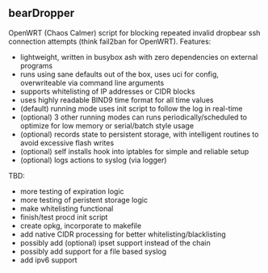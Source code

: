 ## bearDropper 

OpenWRT (Chaos Calmer) script for blocking repeated invalid dropbear ssh connection attempts (think fail2ban for OpenWRT).  Features:
 - lightweight, written in busybox ash with zero dependencies on external programs
 - runs using sane defaults out of the box, uses uci for config, overwriteable via command line arguments
 - supports whitelisting of IP addresses or CIDR blocks
 - uses highly readable BIND9 time format for all time values
 - (default) running mode uses init script to follow the log in real-time
 - (optional) 3 other running modes can runs periodically/scheduled to optimize for low memory or serial/batch style usage
 - (optional) records state to persistent storage, with intelligent routines to avoid excessive flash writes
 - (optional) self installs hook into iptables for simple and reliable setup
 - (optional) logs actions to syslog (via logger)

TBD:
 - more testing of expiration logic
 - more testing of peristent storage logic
 - make whitelisting functional
 - finish/test procd init script
 - create opkg, incorporate to makefile
 - add native CIDR processing for better whitelisting/blacklisting
 - possibly add (optional) ipset support instead of the chain
 - possibly add support for a file based syslog
 - add ipv6 support

